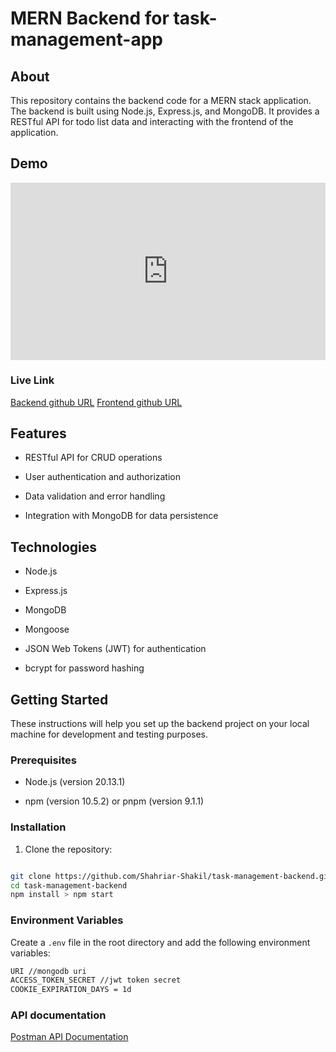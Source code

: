 # MERN Backend for task-management-app

## About

This repository contains the backend code for a MERN stack application. The backend is built using Node.js, Express.js, and MongoDB. It provides a RESTful API for todo list data and interacting with the frontend of the application.

## Demo

  <div style="position: relative; padding-bottom: 56.25%; height: 0;"><iframe src="https://www.loom.com/embed/203a0ec9aaf04ea0a2165c213f0f7657?sid=0c490aa1-42b9-42e1-abee-c005b0804d3b" frameborder="0" webkitallowfullscreen mozallowfullscreen allowfullscreen style="position: absolute; top: 0; left: 0; width: 100%; height: 100%;"></iframe></div>

### Live Link

[Backend github URL](https://github.com/Shahriar-Shakil/task-management-backend)
[Frontend github URL](https://github.com/Shahriar-Shakil/mern-task-management-app)

## Features

- RESTful API for CRUD operations

- User authentication and authorization

- Data validation and error handling

- Integration with MongoDB for data persistence

## Technologies

- Node.js

- Express.js

- MongoDB

- Mongoose

- JSON Web Tokens (JWT) for authentication

- bcrypt for password hashing

## Getting Started

These instructions will help you set up the backend project on your local machine for development and testing purposes.

### Prerequisites

- Node.js (version 20.13.1)

- npm (version 10.5.2) or pnpm (version 9.1.1)

### Installation

1. Clone the repository:

```sh

git clone https://github.com/Shahriar-Shakil/task-management-backend.git
cd task-management-backend
npm install > npm start
```

### Environment Variables

Create a `.env` file in the root directory and add the following environment variables:

```sh
URI //mongodb uri
ACCESS_TOKEN_SECRET //jwt token secret
COOKIE_EXPIRATION_DAYS = 1d
```

### API documentation

[Postman API Documentation](https://www.postman.com/sstechnology/workspace/mern-api-doc/collection/8195730-9e07f2f4-60b3-4597-8d61-1f4c7398d1c3?action=share&creator=8195730)
